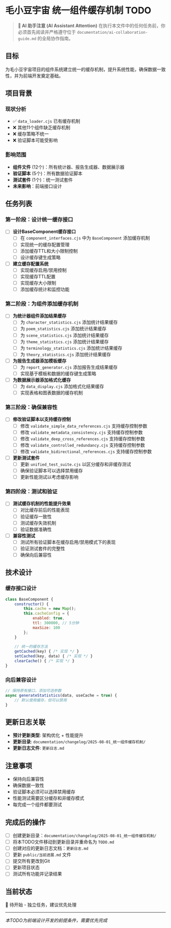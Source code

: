 # 毛小豆宇宙 统一组件缓存机制 TODO

> **🤖 AI 助手注意 (AI Assistant Attention)**
> 在执行本文件中的任何任务前，你必须首先阅读并严格遵守位于 `documentation/ai-collaboration-guide.md` 的全局协作指南。

## 目标
为毛小豆宇宙项目的组件系统建立统一的缓存机制，提升系统性能，确保数据一致性，并为前端开发奠定基础。

## 项目背景

### 现状分析
- ✅ `data_loader.cjs` 已有缓存机制
- ❌ 其他11个组件缺乏缓存机制
- ❌ 缓存策略不统一
- ❌ 验证脚本可能受影响

### 影响范围
- **组件文件** (12个)：所有统计器、报告生成器、数据展示器
- **验证脚本** (5个)：所有数据验证脚本
- **测试套件** (1个)：统一测试套件
- **未来影响**：前端接口设计

## 任务列表

### 第一阶段：设计统一缓存接口
- [ ] **设计BaseComponent缓存接口**
  - [ ] 在 `component_interfaces.cjs` 中为 `BaseComponent` 添加缓存机制
  - [ ] 实现统一的缓存配置管理
  - [ ] 添加缓存TTL和大小限制控制
  - [ ] 设计缓存键生成策略

- [ ] **建立缓存配置系统**
  - [ ] 实现缓存启用/禁用控制
  - [ ] 实现缓存TTL配置
  - [ ] 实现缓存大小限制
  - [ ] 添加缓存统计和监控功能

### 第二阶段：为组件添加缓存机制
- [ ] **为统计器组件添加结果缓存**
  - [ ] 为 `character_statistics.cjs` 添加统计结果缓存
  - [ ] 为 `poem_statistics.cjs` 添加统计结果缓存
  - [ ] 为 `scene_statistics.cjs` 添加统计结果缓存
  - [ ] 为 `theme_statistics.cjs` 添加统计结果缓存
  - [ ] 为 `terminology_statistics.cjs` 添加统计结果缓存
  - [ ] 为 `theory_statistics.cjs` 添加统计结果缓存

- [ ] **为报告生成器添加模板缓存**
  - [ ] 为 `report_generator.cjs` 添加报告生成结果缓存
  - [ ] 实现基于模板和数据的缓存键生成策略

- [ ] **为数据展示器添加格式化缓存**
  - [ ] 为 `data_display.cjs` 添加格式化结果缓存
  - [ ] 实现表格和图表数据的缓存机制

### 第三阶段：确保兼容性
- [ ] **修改验证脚本以支持缓存控制**
  - [ ] 修改 `validate_simple_data_references.cjs` 支持缓存控制参数
  - [ ] 修改 `validate_metadata_consistency.cjs` 支持缓存控制参数
  - [ ] 修改 `validate_deep_cross_references.cjs` 支持缓存控制参数
  - [ ] 修改 `validate_controlled_redundancy.cjs` 支持缓存控制参数
  - [ ] 修改 `validate_bidirectional_references.cjs` 支持缓存控制参数

- [ ] **更新测试套件**
  - [ ] 更新 `unified_test_suite.cjs` 以区分缓存和非缓存测试
  - [ ] 确保验证脚本可以选择禁用缓存
  - [ ] 更新性能测试以考虑缓存影响

### 第四阶段：测试和验证
- [ ] **测试缓存机制的性能提升效果**
  - [ ] 对比缓存前后的性能表现
  - [ ] 验证缓存一致性
  - [ ] 测试缓存失效机制
  - [ ] 验证数据准确性

- [ ] **兼容性测试**
  - [ ] 测试所有验证脚本在缓存启用/禁用模式下的表现
  - [ ] 验证测试套件的完整性
  - [ ] 确保向后兼容性

## 技术设计

### 缓存接口设计
```javascript
class BaseComponent {
    constructor() {
        this.cache = new Map();
        this.cacheConfig = {
            enabled: true,
            ttl: 300000, // 5分钟
            maxSize: 100
        };
    }
    
    // 统一的缓存方法
    getCached(key) { /* 实现 */ }
    setCached(key, data) { /* 实现 */ }
    clearCache() { /* 实现 */ }
}
```

### 向后兼容设计
```javascript
// 保持原有接口，添加可选参数
async generateStatistics(data, useCache = true) {
    // 默认使用缓存，但可以禁用
}
```

## 更新日志关联
- **预计更新类型**: 架构优化 + 性能提升
- **更新目录**: `documentation/changelog/2025-08-01_统一组件缓存机制/`
- **更新日志文件**: `更新日志.md`

## 注意事项
- 保持向后兼容性
- 确保数据一致性
- 验证脚本必须可以选择禁用缓存
- 性能测试需要区分缓存和非缓存模式
- 每完成一个组件都要测试

## 完成后的操作
- [ ] 创建更新目录：`documentation/changelog/2025-08-01_统一组件缓存机制/`
- [ ] 将本TODO文件移动到更新目录并重命名为 `TODO.md`
- [ ] 创建对应的更新日志文档：`更新日志.md`
- [ ] 更新 `public/当前进展.md` 文件
- [ ] 提交所有更改到Git
- [ ] 更新项目状态
- [ ] 测试所有功能并记录结果

## 当前状态
🔄 待开始 - 独立任务，建议优先处理

---
*本TODO为前端设计开发的前提条件，需要优先完成* 
